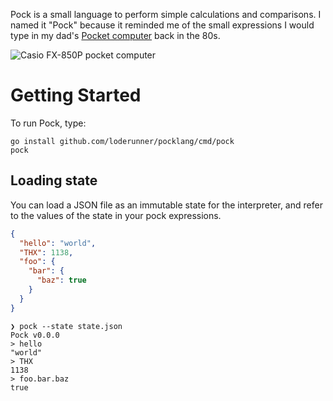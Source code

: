 Pock is a small language to perform simple calculations and comparisons. I named
it "Pock" because it reminded me of the small expressions I would type in my
dad's [Pocket computer](https://en.wikipedia.org/wiki/Pocket_computer) back in
the 80s.

![Casio FX-850P pocket computer](https://c1.staticflickr.com/9/8191/8082061808_bffa4c5220_b.jpg)

# Getting Started

To run Pock, type:

```shell
go install github.com/loderunner/pocklang/cmd/pock
pock
```

## Loading state

You can load a JSON file as an immutable state for the interpreter, and refer to
the values of the state in your pock expressions.

```json
{
  "hello": "world",
  "THX": 1138,
  "foo": {
    "bar": {
      "baz": true
    }
  }
}
```

```
❯ pock --state state.json
Pock v0.0.0
> hello
"world"
> THX
1138
> foo.bar.baz
true
```

